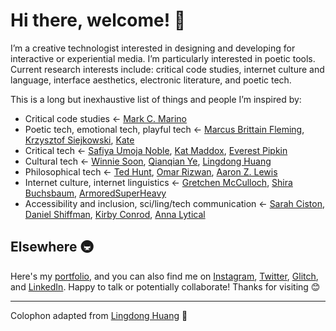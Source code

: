 # Hi there, welcome! 👋

I’m a creative technologist interested in designing and developing for interactive or experiential media. I’m particularly interested in poetic tools. Current research interests include: critical code studies, internet culture and language, interface aesthetics, electronic literature, and poetic tech.

This is a long but inexhaustive list of things and people I’m inspired by:
- Critical code studies ← [Mark C. Marino](http://markcmarino.com/wordpress/)
- Poetic tech, emotional tech, playful tech ← [Marcus Brittain Fleming](https://marcusbrittainfleming.com/), [Krzysztof Siejkowski](https://www.instagram.com/_siejkowski/), [Kate](https://twitter.com/thingskatedid)
- Critical tech ← [Safiya Umoja Noble](https://safiyaunoble.com/), [Kat Maddox](https://twitter.com/ctrlshifti), [Everest Pipkin](https://twitter.com/everestpipkin/)
- Cultural tech ← [Winnie Soon](https://siusoon.net/), [Qianqian Ye](http://www.qianqian-ye.com/), [Lingdong Huang](https://github.com/LingDong-/)
- Philosophical tech ← [Ted Hunt](https://www.instagram.com/_ted_hunt/), [Omar Rizwan](https://twitter.com/rsnous/), [Aaron Z. Lewis](https://twitter.com/aaronzlewis/)
- Internet culture, internet linguistics ← [Gretchen McCulloch](https://gretchenmcculloch.com/), [Shira Buchsbaum](https://sbooksbowm.tumblr.com/), [ArmoredSuperHeavy](https://armoredsuperheavy.tumblr.com/)
- Accessibility and inclusion, sci/ling/tech communication ← [Sarah Ciston](https://shequalifies.glitch.me), [Daniel Shiffman](https://shiffman.net/), [Kirby Conrod](https://twitter.com/kirbyconrod/), [Anna Lytical](https://twitter.com/theannalytical)

## Elsewhere 🚇

Here's my [portfolio](https://whykatherine.github.io), and you can also find me on [Instagram](https://instagram.com/kayserifserif), [Twitter](https://twitter.com/bookwormgirl910), [Glitch](https://glitch.com/@bookwormgirl910), and [LinkedIn](https://linkedin.com/in/whykatherine). Happy to talk or potentially collaborate! Thanks for visiting 😊

---

Colophon adapted from [Lingdong Huang](https://github.com/LingDong-/) 🙏
